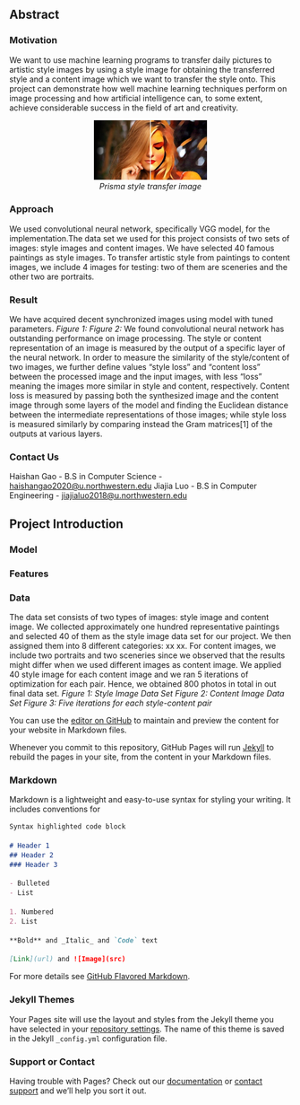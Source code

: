 ## Abstract
### Motivation
We want to use machine learning programs to transfer daily pictures to artistic style images by using a style image for obtaining the transferred style and a content image which we want to transfer the style onto. This project can demonstrate how well machine learning techniques perform on image processing and how artificial intelligence can, to some extent, achieve considerable success in the field of art and creativity.
<p align="center">
  <img src="images/prisma.webp" width="40%"><br />
  <i>Prisma style transfer image</i>
</p>

### Approach
We used convolutional neural network, specifically VGG model, for the implementation.The data set we used for this project consists of two sets of images: style images and content images. We have selected 40 famous paintings as style images. To transfer artistic style from paintings to content images, we include 4 images for testing: two of them are sceneries and the other two are portraits. 
### Result
We have acquired decent synchronized images using model with tuned parameters. 
*Figure 1:*
*Figure 2:*
We found convolutional neural network has outstanding performance on image processing. 
The style or content representation of an image is measured by the output of a specific layer of the neural network.
In order to measure the similarity of the style/content of two images, we further define values “style loss” and “content loss” between the processed image and the input images, with less “loss” meaning the images more similar in style and content, respectively. Content loss is measured by passing both the synthesized image and the content image through some layers of the model and finding the Euclidean distance between the intermediate representations of those images; while style loss is measured similarly by comparing instead the Gram matrices[1] of the outputs at various layers.
### Contact Us
Haishan Gao -   B.S in Computer Science   - haishangao2020@u.northwestern.edu
Jiajia Luo  - B.S in Computer Engineering - jiajialuo2018@u.northwestern.edu

## Project Introduction
### Model
### Features
### Data
The data set consists of two types of images: style image and content image. We collected approximately one hundred representative paintings and selected 40 of them as the style image data set for our project. We then assigned them into 8 different categories: xx xx. For content images, we include two portraits and two sceneries since we observed that the results might differ when we used different images as content image.
We applied 40 style image for each content image and we ran 5 iterations of optimization for each pair. Hence, we obtained 800 photos in total in out final data set.
*Figure 1: Style Image Data Set*
*Figure 2: Content Image Data Set*
*Figure 3: Five iterations for each style-content pair*

You can use the [editor on GitHub](https://github.com/sally9805/eecs349project/edit/master/index.md) to maintain and preview the content for your website in Markdown files.

Whenever you commit to this repository, GitHub Pages will run [Jekyll](https://jekyllrb.com/) to rebuild the pages in your site, from the content in your Markdown files.

### Markdown

Markdown is a lightweight and easy-to-use syntax for styling your writing. It includes conventions for

```markdown
Syntax highlighted code block

# Header 1
## Header 2
### Header 3

- Bulleted
- List

1. Numbered
2. List

**Bold** and _Italic_ and `Code` text

[Link](url) and ![Image](src)
```

For more details see [GitHub Flavored Markdown](https://guides.github.com/features/mastering-markdown/).

### Jekyll Themes

Your Pages site will use the layout and styles from the Jekyll theme you have selected in your [repository settings](https://github.com/sally9805/eecs349project/settings). The name of this theme is saved in the Jekyll `_config.yml` configuration file.

### Support or Contact

Having trouble with Pages? Check out our [documentation](https://help.github.com/categories/github-pages-basics/) or [contact support](https://github.com/contact) and we’ll help you sort it out.
